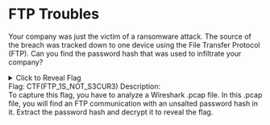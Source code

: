 # FTP Troubles 
Your company was just the victim of a ransomware attack. The source of the breach was tracked down to one device using the File Transfer Protocol (FTP). Can you find the password hash that was used to infiltrate your company?
<details>
  <summary>Click to Reveal Flag</details>
  Flag: CTF(FTP_1S_NOT_S3CUR3)
</details>
Description:<br>
To capture this flag, you have to analyze a Wireshark .pcap file. In this .pcap file, you will find an FTP communication with an unsalted password hash in it. Extract the password hash and decrypt it to reveal the flag.

